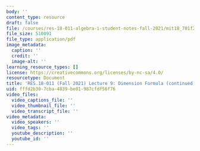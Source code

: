 ```yaml
---
body: ''
content_type: resource
draft: false
file: /courses/res-18-011-algebra-i-student-notes-fall-2021/mit18_701f21_lec9.pdf
file_size: 510091
file_type: application/pdf
image_metadata:
  caption: ''
  credit: ''
  image-alt: ''
learning_resource_types: []
license: https://creativecommons.org/licenses/by-nc-sa/4.0/
resourcetype: Document
title: 'RES.18-011 (Fall 2021) Lecture 9: Dimension Formula (continued) '
uid: fffd2b30-7cba-4839-be01-987cfdf56f76
video_files:
  video_captions_file: ''
  video_thumbnail_file: ''
  video_transcript_file: ''
video_metadata:
  video_speakers: ''
  video_tags: ''
  youtube_description: ''
  youtube_id: ''
---
```

